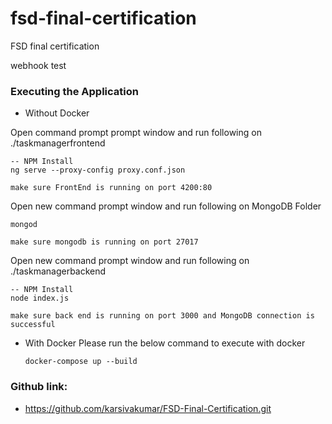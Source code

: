 # fsd-final-certification
FSD final certification

webhook test

### Executing the Application

- Without Docker
	
Open command prompt prompt window and run following  on ./taskmanagerfrontend
	
	-- NPM Install
	ng serve --proxy-config proxy.conf.json
	
	make sure FrontEnd is running on port 4200:80
	
Open new command prompt window and run following  on MongoDB Folder

	mongod
	
	make sure mongodb is running on port 27017
	
Open new command prompt window and run following  on ./taskmanagerbackend
	
	-- NPM Install
	node index.js
	
	make sure back end is running on port 3000 and MongoDB connection is successful
	
- With Docker
    Please run the below command to execute with docker 
    ```
    docker-compose up --build 
    ```

### Github link: 
- https://github.com/karsivakumar/FSD-Final-Certification.git

